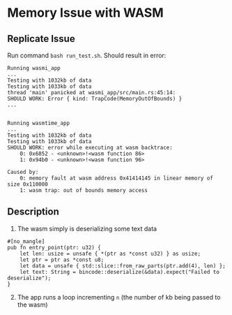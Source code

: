 # Memory Issue with WASM

## Replicate Issue

Run command `bash run_test.sh`. Should result in error:
```
Running wasmi_app
...
Testing with 1032kb of data
Testing with 1033kb of data
thread 'main' panicked at wasmi_app/src/main.rs:45:14:
SHOULD WORK: Error { kind: TrapCode(MemoryOutOfBounds) }
...


Running wasmtime_app
...
Testing with 1032kb of data
Testing with 1033kb of data
SHOULD WORK: error while executing at wasm backtrace:
    0: 0x6852 - <unknown>!<wasm function 86>
    1: 0x94b0 - <unknown>!<wasm function 96>

Caused by:
    0: memory fault at wasm address 0x41414145 in linear memory of size 0x110000
    1: wasm trap: out of bounds memory access
```

## Description
1. The wasm simply is deserializing some text data
```
#[no_mangle]
pub fn entry_point(ptr: u32) {
    let len: usize = unsafe { *(ptr as *const u32) } as usize;
    let ptr = ptr as *const u8;
    let data = unsafe { std::slice::from_raw_parts(ptr.add(4), len) };
    let text: String = bincode::deserialize(&data).expect("Failed to deserialize");
}
```

2. The app runs a loop incrementing `n` (the number of kb being passed to the wasm)